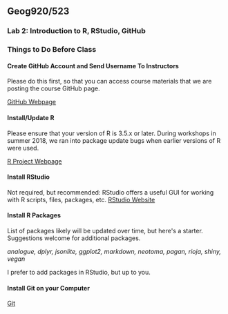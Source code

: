 ## Geog920/523
### Lab 2:  Introduction to R, RStudio, GitHub

### Things to Do Before Class


#### Create GitHub Account and Send Username To Instructors
Please do this first, so that you can access course materials that we are posting the course GitHub page.

[GitHub Webpage](https://www.github.com)

#### Install/Update R
Please ensure that your version of R is 3.5.x or later.  During workshops in summer 2018, we ran into package update bugs when earlier versions of R were used.

[R Project Webpage](https://www.r-project.org/)

#### Install RStudio
Not required, but recommended: RStudio offers a useful GUI  for working with R scripts, files, packages, etc. [RStudio Website](https://www.rstudio.com/)

#### Install R Packages
List of packages likely will be updated over time, but here's a starter.  Suggestions welcome for additional packages.

*analogue, dplyr, jsonlite, ggplot2, markdown, neotoma, pagan, rioja, shiny, vegan*

I prefer to add packages in RStudio, but up to you.

#### Install Git on your Computer
[Git](https://git-scm.com/downloads)
